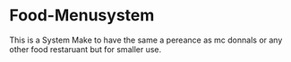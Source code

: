 # Food-Menusystem
This is a System Make to have the same a pereance as mc donnals or any other food restaruant but for smaller use.

